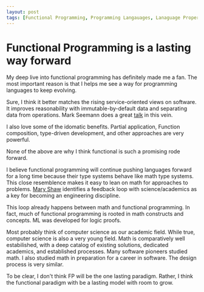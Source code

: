 ```yaml
---
layout: post
tags: [Functional Programming, Programming Langauages, Lanaguage Properties]
---
```


# Functional Programming is a lasting way forward

My deep live into functional programming has definitely made me a fan. The most important reason is that I helps me see a way for programming languages to keep evolving.

Sure, I think it better matches the rising service-oriented views on software. It improves reasonability with immutable-by-default data and separating data from operations. Mark Seemann does a great [talk](https://www.youtube.com/watch?v=US8QG9I1XW0) in this vein. 

I also love some of the idomatic benefits. Partial application, Function composition, type-driven development, and other approaches are very powerful.

None of the above are why I think functional is such a promising rode forward. 

I believe functional programming will continue pushing languages forward for a long time because their type systems behave like math type systems.
This close resemblence makes it easy to lean on math for approaches to problems. [Mary Shaw](https://resources.sei.cmu.edu/asset_files/TechnicalReport/1990_005_001_299270.pdf) identifies a feedback loop with science/academics as a key for becoming an engineering discipline. 

This loop already happens between math and functional programming. In fact, much of functional programming is rooted in math constructs and concepts. ML was developed for logic proofs.

Most probably think of computer science as our academic field. While true, computer science is also a very young field. Math is comparatively well estabilished, with a deep catalog of existing solutions, dedicated academics, and established processes. Many software pioneers studied math. I also studied math in preparation for a career in software. The design process is very similar.

To be clear, I don't think FP will be the one lasting paradigm. Rather, I think the functional paradigm with be a lasting model with room to grow.

